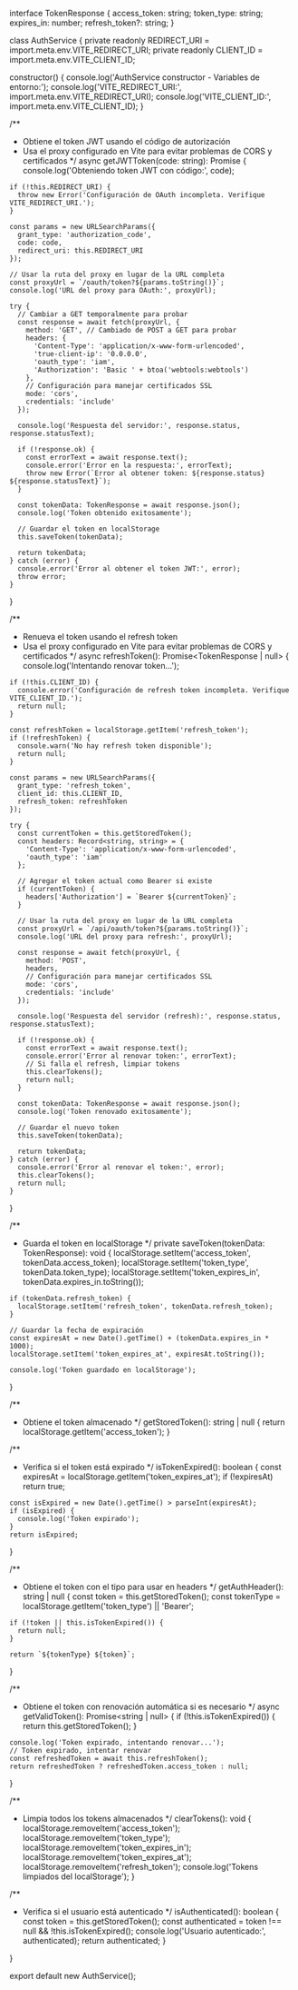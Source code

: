 interface TokenResponse {
  access_token: string;
  token_type: string;
  expires_in: number;
  refresh_token?: string;
}

class AuthService {
  private readonly REDIRECT_URI = import.meta.env.VITE_REDIRECT_URI;
  private readonly CLIENT_ID = import.meta.env.VITE_CLIENT_ID;

  constructor() {
    console.log('AuthService constructor - Variables de entorno:');
    console.log('VITE_REDIRECT_URI:', import.meta.env.VITE_REDIRECT_URI);
    console.log('VITE_CLIENT_ID:', import.meta.env.VITE_CLIENT_ID);
  }

  /**
   * Obtiene el token JWT usando el código de autorización
   * Usa el proxy configurado en Vite para evitar problemas de CORS y certificados
   */
  async getJWTToken(code: string): Promise<TokenResponse> {
    console.log('Obteniendo token JWT con código:', code);
    
    if (!this.REDIRECT_URI) {
      throw new Error('Configuración de OAuth incompleta. Verifique VITE_REDIRECT_URI.');
    }

    const params = new URLSearchParams({
      grant_type: 'authorization_code',
      code: code,
      redirect_uri: this.REDIRECT_URI
    });

    // Usar la ruta del proxy en lugar de la URL completa
    const proxyUrl = `/oauth/token?${params.toString()}`;
    console.log('URL del proxy para OAuth:', proxyUrl);

    try {
      // Cambiar a GET temporalmente para probar
      const response = await fetch(proxyUrl, {
        method: 'GET', // Cambiado de POST a GET para probar
        headers: {
          'Content-Type': 'application/x-www-form-urlencoded',
          'true-client-ip': '0.0.0.0',
          'oauth_type': 'iam',
          'Authorization': 'Basic ' + btoa('webtools:webtools')
        },
        // Configuración para manejar certificados SSL
        mode: 'cors',
        credentials: 'include'
      });

      console.log('Respuesta del servidor:', response.status, response.statusText);

      if (!response.ok) {
        const errorText = await response.text();
        console.error('Error en la respuesta:', errorText);
        throw new Error(`Error al obtener token: ${response.status} ${response.statusText}`);
      }

      const tokenData: TokenResponse = await response.json();
      console.log('Token obtenido exitosamente');
      
      // Guardar el token en localStorage
      this.saveToken(tokenData);
      
      return tokenData;
    } catch (error) {
      console.error('Error al obtener el token JWT:', error);
      throw error;
    }
  }

  /**
   * Renueva el token usando el refresh token
   * Usa el proxy configurado en Vite para evitar problemas de CORS y certificados
   */
  async refreshToken(): Promise<TokenResponse | null> {
    console.log('Intentando renovar token...');
    
    if (!this.CLIENT_ID) {
      console.error('Configuración de refresh token incompleta. Verifique VITE_CLIENT_ID.');
      return null;
    }

    const refreshToken = localStorage.getItem('refresh_token');
    if (!refreshToken) {
      console.warn('No hay refresh token disponible');
      return null;
    }

    const params = new URLSearchParams({
      grant_type: 'refresh_token',
      client_id: this.CLIENT_ID,
      refresh_token: refreshToken
    });

    try {
      const currentToken = this.getStoredToken();
      const headers: Record<string, string> = {
        'Content-Type': 'application/x-www-form-urlencoded',
        'oauth_type': 'iam'
      };

      // Agregar el token actual como Bearer si existe
      if (currentToken) {
        headers['Authorization'] = `Bearer ${currentToken}`;
      }

      // Usar la ruta del proxy en lugar de la URL completa
      const proxyUrl = `/api/oauth/token?${params.toString()}`;
      console.log('URL del proxy para refresh:', proxyUrl);

      const response = await fetch(proxyUrl, {
        method: 'POST',
        headers,
        // Configuración para manejar certificados SSL
        mode: 'cors',
        credentials: 'include'
      });

      console.log('Respuesta del servidor (refresh):', response.status, response.statusText);

      if (!response.ok) {
        const errorText = await response.text();
        console.error('Error al renovar token:', errorText);
        // Si falla el refresh, limpiar tokens
        this.clearTokens();
        return null;
      }

      const tokenData: TokenResponse = await response.json();
      console.log('Token renovado exitosamente');
      
      // Guardar el nuevo token
      this.saveToken(tokenData);
      
      return tokenData;
    } catch (error) {
      console.error('Error al renovar el token:', error);
      this.clearTokens();
      return null;
    }
  }

  /**
   * Guarda el token en localStorage
   */
  private saveToken(tokenData: TokenResponse): void {
    localStorage.setItem('access_token', tokenData.access_token);
    localStorage.setItem('token_type', tokenData.token_type);
    localStorage.setItem('token_expires_in', tokenData.expires_in.toString());
    
    if (tokenData.refresh_token) {
      localStorage.setItem('refresh_token', tokenData.refresh_token);
    }
    
    // Guardar la fecha de expiración
    const expiresAt = new Date().getTime() + (tokenData.expires_in * 1000);
    localStorage.setItem('token_expires_at', expiresAt.toString());
    
    console.log('Token guardado en localStorage');
  }

  /**
   * Obtiene el token almacenado
   */
  getStoredToken(): string | null {
    return localStorage.getItem('access_token');
  }

  /**
   * Verifica si el token está expirado
   */
  isTokenExpired(): boolean {
    const expiresAt = localStorage.getItem('token_expires_at');
    if (!expiresAt) return true;
    
    const isExpired = new Date().getTime() > parseInt(expiresAt);
    if (isExpired) {
      console.log('Token expirado');
    }
    return isExpired;
  }

  /**
   * Obtiene el token con el tipo para usar en headers
   */
  getAuthHeader(): string | null {
    const token = this.getStoredToken();
    const tokenType = localStorage.getItem('token_type') || 'Bearer';
    
    if (!token || this.isTokenExpired()) {
      return null;
    }
    
    return `${tokenType} ${token}`;
  }

  /**
   * Obtiene el token con renovación automática si es necesario
   */
  async getValidToken(): Promise<string | null> {
    if (!this.isTokenExpired()) {
      return this.getStoredToken();
    }

    console.log('Token expirado, intentando renovar...');
    // Token expirado, intentar renovar
    const refreshedToken = await this.refreshToken();
    return refreshedToken ? refreshedToken.access_token : null;
  }

  /**
   * Limpia todos los tokens almacenados
   */
  clearTokens(): void {
    localStorage.removeItem('access_token');
    localStorage.removeItem('token_type');
    localStorage.removeItem('token_expires_in');
    localStorage.removeItem('token_expires_at');
    localStorage.removeItem('refresh_token');
    console.log('Tokens limpiados del localStorage');
  }

  /**
   * Verifica si el usuario está autenticado
   */
  isAuthenticated(): boolean {
    const token = this.getStoredToken();
    const authenticated = token !== null && !this.isTokenExpired();
    console.log('Usuario autenticado:', authenticated);
    return authenticated;
  }

}

export default new AuthService();
